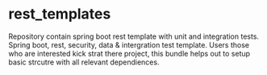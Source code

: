 # rest_templates
Repository contain spring boot rest template with unit and integration tests.
Spring boot, rest, security, data & intergration test template.
Users those who are interested kick strat there project, this bundle helps out to setup basic strcutre with all relevant dependiences.

